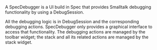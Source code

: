 A SpecDebugger is a UI build in Spec that provides Smalltalk debugging functionality by using a DebugSession.

All the debugging logic is in DebugSession and the corresponding debugging actions. SpecDebugger only provides a graphical interface to access that functionality. The debugging actions are managed by the toolbar widget; the stack and all its related actions are managed by the stack widget.
